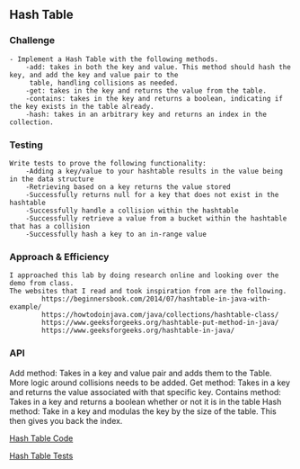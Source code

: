 ## Hash Table

### Challenge
    - Implement a Hash Table with the following methods.
        -add: takes in both the key and value. This method should hash the key, and add the key and value pair to the 
         table, handling collisions as needed.
        -get: takes in the key and returns the value from the table.
        -contains: takes in the key and returns a boolean, indicating if the key exists in the table already.
        -hash: takes in an arbitrary key and returns an index in the collection.


### Testing

    Write tests to prove the following functionality:
        -Adding a key/value to your hashtable results in the value being in the data structure
        -Retrieving based on a key returns the value stored
        -Successfully returns null for a key that does not exist in the hashtable
        -Successfully handle a collision within the hashtable
        -Successfully retrieve a value from a bucket within the hashtable that has a collision
        -Successfully hash a key to an in-range value
    
   
### Approach & Efficiency
    I approached this lab by doing research online and looking over the demo from class.
    The websites that I read and took inspiration from are the following.
            https://beginnersbook.com/2014/07/hashtable-in-java-with-example/
            https://howtodoinjava.com/java/collections/hashtable-class/
            https://www.geeksforgeeks.org/hashtable-put-method-in-java/
            https://www.geeksforgeeks.org/hashtable-in-java/

### API

Add method: Takes in a key and value pair and adds them to the Table. More logic around collisions needs to be added.
Get method: Takes in a key and returns the value associated with that specific key.
Contains method: Takes in a key and returns a boolean whether or not it is in the table
Hash method: Take in a key and modulas the key by the size of the table. This then gives you back the index.

 
 
 [Hash Table Code](../src/main/java/HashTable/HashTable.java)
 
  [Hash Table Tests](../src/test/java/HashTableTest.java)